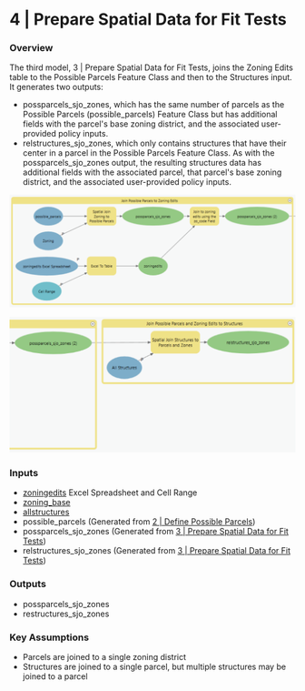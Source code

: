 # 4 | Prepare Spatial Data for Fit Tests

### Overview

The third model, 3 | Prepare Spatial Data for Fit Tests, joins the Zoning Edits table to the Possible Parcels Feature Class and then to the Structures input. It generates two outputs:&#x20;

* possparcels\_sjo\_zones, which has the same number of parcels as the Possible Parcels (possible\_parcels) Feature Class but has additional fields with the parcel's base zoning district, and the associated user-provided policy inputs.
* relstructures\_sjo\_zones, which only contains structures that have their center in a parcel in the Possible Parcels Feature Class. As with the possparcels\_sjo\_zones output, the resulting structures data has additional fields with the associated parcel, that parcel's base zoning district, and the associated user-provided policy inputs.

![Screenshot of Model 3, Group 1: Join Possible Parcels to Zoning Edits. Click to expand.](../.gitbook/assets/Model3a2.png)

![Screenshot of Model 3, Group 2: Join Possible Parcels and Zoning Edits to Structures. Click to expand.](<../.gitbook/assets/Model 3b.png>)

### Inputs

* [zoningedits](../analysis-preparation/tabular-inputs/) Excel Spreadsheet and Cell Range
* [zoning\_base](../analysis-preparation/spatial-inputs/3-1.-zoning.md)
* [allstructures](../analysis-preparation/spatial-inputs/3-2.-all-structures.md)
* possible\_parcels (Generated from [2 | Define Possible Parcels](2-or-define-possible-parcels.md))
* possparcels\_sjo\_zones (Generated from [3 | Prepare Spatial Data for Fit Tests](3-or-prepare-spatial-data-for-fit-tests.md))
* relstructures\_sjo\_zones (Generated from [3 | Prepare Spatial Data for Fit Tests](3-or-prepare-spatial-data-for-fit-tests.md))

### Outputs

* possparcels\_sjo\_zones
* restructures\_sjo\_zones

### Key Assumptions

* Parcels are joined to a single zoning district
* Structures are joined to a single parcel, but multiple structures may be joined to a parcel

